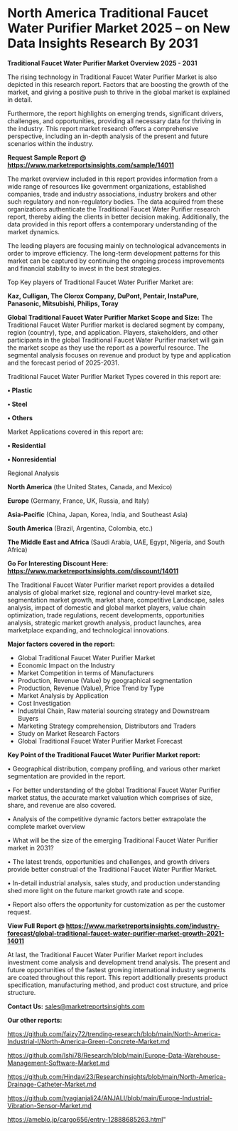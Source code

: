 # North America Traditional Faucet Water Purifier Market 2025 – on New Data Insights Research By 2031

<Strong> Traditional Faucet Water Purifier Market Overview 2025 - 2031</strong>

The rising technology in Traditional Faucet Water Purifier Market is also depicted in this research report. Factors that are boosting the growth of the market, and giving a positive push to thrive in the global market is explained in detail.

Furthermore, the report highlights on emerging trends, significant drivers, challenges, and opportunities, providing all necessary data for thriving in the industry. This report market research offers a comprehensive perspective, including an in-depth analysis of the present and future scenarios within the industry.

<strong>Request Sample Report @ <a href=https://www.marketreportsinsights.com/sample/14011>https://www.marketreportsinsights.com/sample/14011</a></strong>

The market overview included in this report provides information from a wide range of resources like government organizations, established companies, trade and industry associations, industry brokers and other such regulatory and non-regulatory bodies. The data acquired from these organizations authenticate the Traditional Faucet Water Purifier research report, thereby aiding the clients in better decision making. Additionally, the data provided in this report offers a contemporary understanding of the market dynamics.

The leading players are focusing mainly on technological advancements in order to improve efficiency. The long-term development patterns for this market can be captured by continuing the ongoing process improvements and financial stability to invest in the best strategies.

Top Key players of Traditional Faucet Water Purifier Market are:

<strong>Kaz, Culligan, The Clorox Company, DuPont, Pentair, InstaPure, Panasonic, Mitsubishi, Philips, Toray</strong>

<strong><b>Global Traditional Faucet Water Purifier Market Scope and Size:</b></strong>
The Traditional Faucet Water Purifier market is declared segment by company, region (country), type, and application. Players, stakeholders, and other participants in the global Traditional Faucet Water Purifier market will gain the market scope as they use the report as a powerful resource. The segmental analysis focuses on revenue and product by type and application and the forecast period of 2025-2031.

Traditional Faucet Water Purifier Market Types covered in this report are:

<strong>• Plastic

• Steel

• Others</strong>

Market Applications covered in this report are:

<strong>• Residential

• Nonresidential</strong> 

Regional Analysis

<strong>North America</strong> (the United States, Canada, and Mexico)

<strong>Europe</strong> (Germany, France, UK, Russia, and Italy)

<strong>Asia-Pacific</strong> (China, Japan, Korea, India, and Southeast Asia)

<strong>South America</strong> (Brazil, Argentina, Colombia, etc.)

<strong>The Middle East and Africa</strong> (Saudi Arabia, UAE, Egypt, Nigeria, and South Africa)

<strong>Go For Interesting Discount Here: <a href=https://www.marketreportsinsights.com/discount/14011>https://www.marketreportsinsights.com/discount/14011</a></strong>

The Traditional Faucet Water Purifier market report provides a detailed analysis of global market size, regional and country-level market size, segmentation market growth, market share, competitive Landscape, sales analysis, impact of domestic and global market players, value chain optimization, trade regulations, recent developments, opportunities analysis, strategic market growth analysis, product launches, area marketplace expanding, and technological innovations.

<strong><b>Major factors covered in the report:</b></strong>
<ul>
  <li>Global Traditional Faucet Water Purifier Market </li>
  <li>Economic Impact on the Industry</li>
  <li>Market Competition in terms of Manufacturers</li>
  <li>Production, Revenue (Value) by geographical segmentation</li>
  <li>Production, Revenue (Value), Price Trend by Type</li>
  <li>Market Analysis by Application</li>
  <li>Cost Investigation</li>
  <li>Industrial Chain, Raw material sourcing strategy and Downstream Buyers</li>
  <li>Marketing Strategy comprehension, Distributors and Traders</li>
  <li>Study on Market Research Factors</li>
  <li>Global Traditional Faucet Water Purifier Market Forecast</li>
</ul>

<strong><b>Key Point of the Traditional Faucet Water Purifier Market report:</b></strong>

• Geographical distribution, company profiling, and various other market segmentation are provided in the report.

• For better understanding of the global Traditional Faucet Water Purifier market status, the accurate market valuation which comprises of size, share, and revenue are also covered.

• Analysis of the competitive dynamic factors better extrapolate the complete market overview

• What will be the size of the emerging Traditional Faucet Water Purifier market in 2031?

• The latest trends, opportunities and challenges, and growth drivers provide better construal of the Traditional Faucet Water Purifier Market.

• In-detail industrial analysis, sales study, and production understanding shed more light on the future market growth rate and scope.

• Report also offers the opportunity for customization as per the customer request.

<strong><b>View Full Report @ <a href=https://www.marketreportsinsights.com/industry-forecast/global-traditional-faucet-water-purifier-market-growth-2021-14011>https://www.marketreportsinsights.com/industry-forecast/global-traditional-faucet-water-purifier-market-growth-2021-14011</a></b></strong>


At last, the Traditional Faucet Water Purifier Market report includes investment come analysis and development trend analysis. The present and future opportunities of the fastest growing international industry segments are coated throughout this report. This report additionally presents product specification, manufacturing method, and product cost structure, and price structure.

<strong>Contact Us:</strong>
sales@marketreportsinsights.com

<strong>Our other reports:</strong>

<a href=https://github.com/faizy72/trending-research/blob/main/North-America-Industrial-I/North-America-Green-Concrete-Market.md>https://github.com/faizy72/trending-research/blob/main/North-America-Industrial-I/North-America-Green-Concrete-Market.md</a>

<a href=https://github.com/Ishi78/Research/blob/main/Europe-Data-Warehouse-Management-Software-Market.md>https://github.com/Ishi78/Research/blob/main/Europe-Data-Warehouse-Management-Software-Market.md</a>

<a href=https://github.com/Hindavi23/Researchinsights/blob/main/North-America-Drainage-Catheter-Market.md>https://github.com/Hindavi23/Researchinsights/blob/main/North-America-Drainage-Catheter-Market.md</a>

<a href=https://github.com/tyagianjali24/ANJALI/blob/main/Europe-Industrial-Vibration-Sensor-Market.md>https://github.com/tyagianjali24/ANJALI/blob/main/Europe-Industrial-Vibration-Sensor-Market.md</a>

<a href=https://ameblo.jp/cargo656/entry-12888685263.html>https://ameblo.jp/cargo656/entry-12888685263.html</a>"
